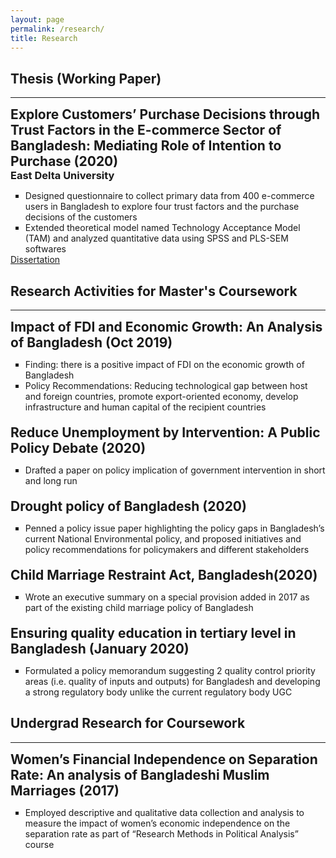 ```yaml
---
layout: page
permalink: /research/
title: Research
---
```


<h2 style="font-weight:bold;">Thesis (Working Paper)</h2>
<hr>

<div style="margin-bottom:20px">
	<h2 style="margin:0">Explore Customers’ Purchase Decisions through Trust Factors in the E-commerce Sector of Bangladesh: Mediating Role of Intention to Purchase (2020)</h2>
	<h3 style="margin:0">East Delta University</h3>
	<ul style="list-style-type:square; margin-bottom:0">
		<li>Designed questionnaire to collect primary data from 400 e-commerce users in Bangladesh to explore four trust factors and the purchase decisions of the customers</li>
		<li>Extended  theoretical model named Technology Acceptance Model (TAM) and analyzed quantitative data using SPSS and PLS-SEM softwares</li>
	</ul>
	<a href="https://drive.google.com/file/d/1sEnZACcb0K12AtVqMmysDL-tC_isAt25/view?usp=sharing"><div class="color-button">Dissertation</div></a>
</div>

<h2 style="font-weight:bold;">Research Activities for Master's Coursework</h2>
<hr>

<div style="margin-bottom:20px">
	<h2 style="margin:0">Impact of FDI and Economic Growth: An Analysis of Bangladesh (Oct 2019)</h2>
	<ul style="list-style-type:square; margin-bottom:0">
		<li>Finding: there is a positive impact of FDI on the economic growth of Bangladesh</li>
		<li>Policy Recommendations: Reducing technological gap between host and foreign countries, promote export-oriented economy, develop infrastructure and human capital of the recipient countries</li>
	</ul>

</div>

<div style="margin:20px 0">
	<h2 style="margin:0">Reduce Unemployment by Intervention: A Public Policy Debate (2020)</h2>
	<ul style="list-style-type:square; margin-bottom:0">
		<li>Drafted a paper on policy implication of government intervention in short and long run</li>
	</ul>
</div>

<div style="margin:20px 0">
	<h2 style="margin:0">Drought policy of Bangladesh (2020)</h2>
	<ul style="list-style-type:square; margin-bottom:0">
		<li>Penned a policy issue paper highlighting the policy gaps in Bangladesh’s current National Environmental policy, and proposed initiatives and policy recommendations for policymakers and different stakeholders </li>
	</ul>
</div>

<div style="margin:20px 0">
<h2 style="margin:0">Child Marriage Restraint Act, Bangladesh(2020)</h2>
<ul style="list-style-type:square; margin-bottom:0">
	<li>Wrote an executive summary on a special provision added in 2017 as part of the existing child marriage policy of Bangladesh</li>
</ul>
</div>

<div style="margin:20px 0">
<h2 style="margin:0">Ensuring quality education in tertiary level in Bangladesh (January 2020)</h2>
<ul style="list-style-type:square; margin-bottom:0">
	<li>Formulated a policy memorandum suggesting 2 quality control priority areas (i.e. quality of inputs and outputs) for Bangladesh and developing a strong regulatory body  unlike the current regulatory body UGC</li>
</ul>
</div>

<h2 style="font-weight:bold;"> Undergrad Research for Coursework</h2>
<hr>

<div>
<h2 style="margin:0">Women’s Financial Independence on Separation Rate: An analysis of Bangladeshi Muslim Marriages (2017)</h2>
<ul style="list-style-type:square; margin-bottom:0">
	<li>Employed descriptive and qualitative data collection and analysis to measure the impact of women’s economic independence on the separation rate as part of “Research Methods in Political Analysis” course</li>
</ul>
</div>
